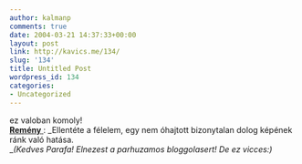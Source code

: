 ```yaml
---
author: kalmanp
comments: true
date: 2004-03-21 14:37:33+00:00
layout: post
link: http://kavics.me/134/
slug: '134'
title: Untitled Post
wordpress_id: 134
categories:
- Uncategorized
---
```


ez valoban komoly!  
[**Remény** ](http://mek.oszk.hu/00000/00060/html/086/pc008677.html): _Ellentéte a félelem, egy nem óhajtott bizonytalan dolog képének ránk való hatása.  
__(Kedves Parafa! Elnezest a parhuzamos bloggolasert! De ez vicces:)_
